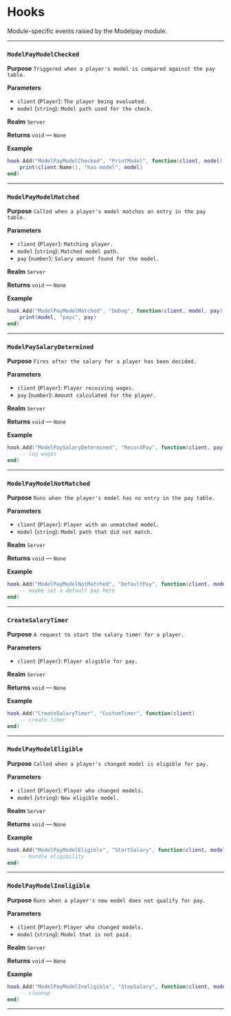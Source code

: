 # Hooks
Module-specific events raised by the Modelpay module.

---
### `ModelPayModelChecked`

**Purpose**
`Triggered when a player's model is compared against the pay table.`

**Parameters**

* `client` (`Player`): `The player being evaluated.`
* `model` (`string`): `Model path used for the check.`

**Realm**
`Server`

**Returns**
`void` — `None`

**Example**
```lua
hook.Add("ModelPayModelChecked", "PrintModel", function(client, model)
    print(client:Name(), "has model", model)
end)
```

---

### `ModelPayModelMatched`

**Purpose**
`Called when a player's model matches an entry in the pay table.`

**Parameters**

* `client` (`Player`): `Matching player.`
* `model` (`string`): `Matched model path.`
* `pay` (`number`): `Salary amount found for the model.`

**Realm**
`Server`

**Returns**
`void` — `None`

**Example**
```lua
hook.Add("ModelPayModelMatched", "Debug", function(client, model, pay)
    print(model, "pays", pay)
end)
```

---

### `ModelPaySalaryDetermined`

**Purpose**
`Fires after the salary for a player has been decided.`

**Parameters**

* `client` (`Player`): `Player receiving wages.`
* `pay` (`number`): `Amount calculated for the player.`

**Realm**
`Server`

**Returns**
`void` — `None`

**Example**
```lua
hook.Add("ModelPaySalaryDetermined", "RecordPay", function(client, pay)
    -- log wages
end)
```

---

### `ModelPayModelNotMatched`

**Purpose**
`Runs when the player's model has no entry in the pay table.`

**Parameters**

* `client` (`Player`): `Player with an unmatched model.`
* `model` (`string`): `Model path that did not match.`

**Realm**
`Server`

**Returns**
`void` — `None`

**Example**
```lua
hook.Add("ModelPayModelNotMatched", "DefaultPay", function(client, model)
    -- maybe set a default pay here
end)
```

---

### `CreateSalaryTimer`

**Purpose**
`A request to start the salary timer for a player.`

**Parameters**

* `client` (`Player`): `Player eligible for pay.`

**Realm**
`Server`

**Returns**
`void` — `None`

**Example**
```lua
hook.Add("CreateSalaryTimer", "CustomTimer", function(client)
    -- create timer
end)
```

---

### `ModelPayModelEligible`

**Purpose**
`Called when a player's changed model is eligible for pay.`

**Parameters**

* `client` (`Player`): `Player who changed models.`
* `model` (`string`): `New eligible model.`

**Realm**
`Server`

**Returns**
`void` — `None`

**Example**
```lua
hook.Add("ModelPayModelEligible", "StartSalary", function(client, model)
    -- handle eligibility
end)
```

---

### `ModelPayModelIneligible`

**Purpose**
`Runs when a player's new model does not qualify for pay.`

**Parameters**

* `client` (`Player`): `Player who changed models.`
* `model` (`string`): `Model that is not paid.`

**Realm**
`Server`

**Returns**
`void` — `None`

**Example**
```lua
hook.Add("ModelPayModelIneligible", "StopSalary", function(client, model)
    -- cleanup
end)
```
---
